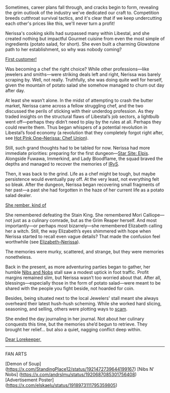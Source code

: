 Sometimes, career plans fall through, and cracks begin to form, revealing the grim outlook of the industry we've dedicated our craft to. Competition breeds cutthroat survival tactics, and it's clear that if we keep undercutting each other's prices like this, we'll never turn a profit!

Nerissa's cooking skills had surpassed many within Libestal, and she created nothing but impactful Gourmet cuisine from even the most simple of ingredients (potato salad, for short). She even built a charming Glowstone path to her establishment, so why was nobody coming?

[First customer!](#embed:https://youtu.be/5sWjzbacGUY?t=3210s)

Was becoming a chef the right choice? While other professions—like jewelers and smiths—were striking deals left and right, Nerissa was barely scraping by. Well, not really. Truthfully, she was doing quite well for herself, given the mountain of potato salad she somehow managed to churn out day after day.

At least she wasn’t alone. In the midst of attempting to crash the butter market, Nerissa came across a fellow struggling chef, and the two discussed the perils of sticking with their underdog profession. As they traded insights on the structural flaws of Libestal’s job sectors, a lightbulb went off—perhaps they didn’t need to play by the rules at all. Perhaps they could rewrite them. Thus began whispers of a potential revolution in Libestal’s food economy (a revolution that they completely forgot right after, see [Hot Pink One–Nerissa: Chef Union](#edge:irys-nerissa)).

Still, such grand thoughts had to be tabled for now. Nerissa had more immediate priorities: preparing for the first dungeon—[Star Site: Elpis](https://www.youtube.com/live/5sWjzbacGUY?si=7myqyyByUtojQPIp&t=8532). Alongside Fuwawa, Immerkind, and Lady Bloodflame, the squad braved the depths and managed to recover the memories of [IRyS](https://www.youtube.com/live/5sWjzbacGUY?si=xv_Os9Yc1EXcf32c&t=11849).

Then, it was back to the grind. Life as a chef might be tough, but maybe persistence would eventually pay off. At the very least, not everything felt so bleak. After the dungeon, Nerissa began recovering small fragments of her past—a past she had forgotten in the haze of her current life as a potato salad dealer.

[She rember, kind of](#embed:https://www.youtube.com/live/5sWjzbacGUY?si=KUn5fSB0crLgmamn&t=12079)

She remembered defeating the Stain King. She remembered Mori Calliope—not just as a culinary comrade, but as the Grim Reaper herself. And most importantly—or perhaps most bizarrely—she remembered Elizabeth calling her a witch. Still, the way Elizabeth’s eyes shimmered with hope when Nerissa started to recall even vague details? That made the confusion feel worthwhile (see [Elizabeth–Nerissa](#edge:liz-nerissa)).

The memories were murky, scattered, and strange, but they were memories nonetheless.

Back in the present, as more adventuring parties began to gather, her humble [Nibs and Nobs](https://youtu.be/5sWjzbacGUY?t=8240s) stall saw a modest uptick in foot traffic. Profit margins remained slim, but Nerissa wasn’t too worried about that. After all, blessings—especially those in the form of potato salad—were meant to be shared with the people you fight beside, not hoarded for coin.

Besides, being situated next to the local Jewelers' stall meant she always overheard their latest hush-hush scheming. While she worked hard slicing, seasoning, and selling, others were plotting ways to [scam](https://youtu.be/5sWjzbacGUY?t=7118s).

She ended the day journaling in her journal. Not about her culinary conquests this time, but the memories she’d begun to retrieve. They brought her relief… but also a quiet, nagging conflict deep within.

[Dear Lorekeeper,](#embed:https://youtu.be/5sWjzbacGUY?t=16246s)

---
FAN ARTS

[Demon of Soup] (https://x.com/StandingPlace12/status/1921472739644199167)
[Nibs N' Nobs] (https://x.com/andrslmu/status/1920687085301756408)
[Advertisement Poster] (https://x.com/elskaelu/status/1918973111795359805)



